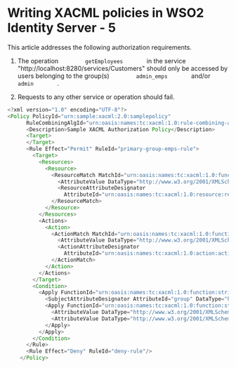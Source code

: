 # Writing XACML policies in WSO2 Identity Server - 5

This article addresses the following authorization requirements.

1. The operation `         getEmployees        ` in the service "http://localhost:8280/services/Customers" should only be accessed by
users belonging to the group(s) `         admin_emps        ` and/or
`         admin        ` .  

2. Requests to any other service or operation should fail.

``` java
<?xml version="1.0" encoding="UTF-8"?>
<Policy PolicyId="urn:sample:xacml:2.0:samplepolicy"
      RuleCombiningAlgId="urn:oasis:names:tc:xacml:1.0:rule-combining-algorithm:first-applicable" xmlns="urn:oasis:names:tc:xacml:2.0:policy:schema:os">
      <Description>Sample XACML Authorization Policy</Description>
      <Target>
      </Target>
      <Rule Effect="Permit" RuleId="primary-group-emps-rule">
        <Target>
          <Resources>
            <Resource>
              <ResourceMatch MatchId="urn:oasis:names:tc:xacml:1.0:function:string-regexp-match">
                <AttributeValue DataType="http://www.w3.org/2001/XMLSchema#string">http://localhost:8280/services/Customers/getEmployees</AttributeValue>
                <ResourceAttributeDesignator
                  AttributeId="urn:oasis:names:tc:xacml:1.0:resource:resource-id" DataType="http://www.w3.org/2001/XMLSchema#string"/>
              </ResourceMatch>
            </Resource>
          </Resources>
          <Actions>
            <Action>
              <ActionMatch MatchId="urn:oasis:names:tc:xacml:1.0:function:string-equal">
                <AttributeValue DataType="http://www.w3.org/2001/XMLSchema#string">read</AttributeValue>
                <ActionAttributeDesignator
                  AttributeId="urn:oasis:names:tc:xacml:1.0:action:action-id" DataType="http://www.w3.org/2001/XMLSchema#string"/>
              </ActionMatch>
            </Action>
          </Actions>
        </Target>
        <Condition>
          <Apply FunctionId="urn:oasis:names:tc:xacml:1.0:function:string-at-least-one-member-of">
            <SubjectAttributeDesignator AttributeId="group" DataType="http://www.w3.org/2001/XMLSchema#string"/>
            <Apply FunctionId="urn:oasis:names:tc:xacml:1.0:function:string-bag">
              <AttributeValue DataType="http://www.w3.org/2001/XMLSchema#string">admin_emps</AttributeValue>
              <AttributeValue DataType="http://www.w3.org/2001/XMLSchema#string">admin</AttributeValue>
            </Apply>
          </Apply>
        </Condition>
      </Rule>
      <Rule Effect="Deny" RuleId="deny-rule"/>
    </Policy>
```
